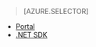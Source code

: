 > [AZURE.SELECTOR]
- [Portal](../articles/media-services/media-services-manage-content.md)
- [.NET SDK](../articles/media-services/media-services-index-content.md)

<!---HONumber=July15_HO3-->